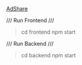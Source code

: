 <u> AdShare </u>

/// Run Frontend ///
> cd frontend
> npm start

/// Run Backend ///
> cd backend
> npm start
